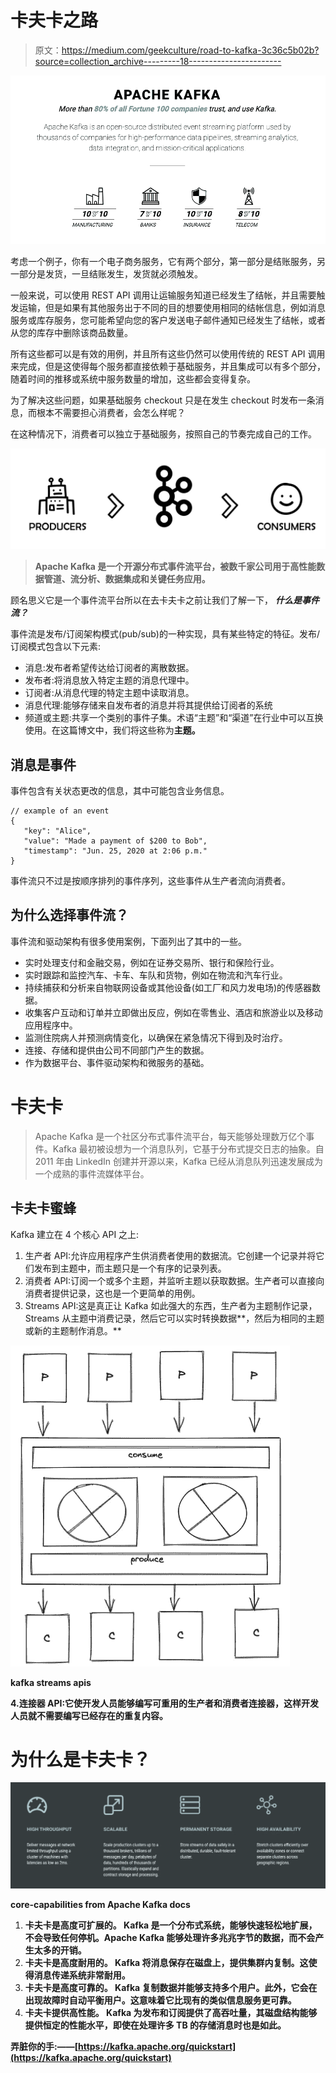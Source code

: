 # 卡夫卡之路

> 原文：<https://medium.com/geekculture/road-to-kafka-3c36c5b02b?source=collection_archive---------18----------------------->

![](img/ec68c2733b53266944bed823e8213318.png)

考虑一个例子，你有一个电子商务服务，它有两个部分，第一部分是结账服务，另一部分是发货，一旦结账发生，发货就必须触发。

一般来说，可以使用 REST API 调用让运输服务知道已经发生了结帐，并且需要触发运输，但是如果有其他服务出于不同的目的想要使用相同的结帐信息，例如消息服务或库存服务，您可能希望向您的客户发送电子邮件通知已经发生了结帐，或者从您的库存中删除该商品数量。

所有这些都可以是有效的用例，并且所有这些仍然可以使用传统的 REST API 调用来完成，但是这使得每个服务都直接依赖于基础服务，并且集成可以有多个部分，随着时间的推移或系统中服务数量的增加，这些都会变得复杂。

为了解决这些问题，如果基础服务 checkout 只是在发生 checkout 时发布一条消息，而根本不需要担心消费者，会怎么样呢？

在这种情况下，消费者可以独立于基础服务，按照自己的节奏完成自己的工作。

![](img/4f33621fc48d2fbc08fe6eee254c71b6.png)

> **Apache Kafka 是一个开源分布式事件流平台，被数千家公司用于高性能数据管道、流分析、数据集成和关键任务应用。**

顾名思义它是一个事件流平台所以在去卡夫卡之前让我们了解一下， ***什么是事件流？***

事件流是发布/订阅架构模式(pub/sub)的一种实现，具有某些特定的特征。发布/订阅模式包含以下元素:

*   消息:发布者希望传达给订阅者的离散数据。
*   发布者:将消息放入特定主题的消息代理中。
*   订阅者:从消息代理的特定主题中读取消息。
*   消息代理:能够存储来自发布者的消息并将其提供给订阅者的系统
*   频道或主题:共享一个类别的事件子集。术语“主题”和“渠道”在行业中可以互换使用。在这篇博文中，我们将这些称为**主题。**

## 消息是事件

事件包含有关状态更改的信息，其中可能包含业务信息。

```
// example of an event
{
   "key": "Alice",
   "value": "Made a payment of $200 to Bob",
   "timestamp": "Jun. 25, 2020 at 2:06 p.m."
}
```

事件流只不过是按顺序排列的事件序列，这些事件从生产者流向消费者。

## 为什么选择事件流？

事件流和驱动架构有很多使用案例，下面列出了其中的一些。

*   实时处理支付和金融交易，例如在证券交易所、银行和保险行业。
*   实时跟踪和监控汽车、卡车、车队和货物，例如在物流和汽车行业。
*   持续捕获和分析来自物联网设备或其他设备(如工厂和风力发电场)的传感器数据。
*   收集客户互动和订单并立即做出反应，例如在零售业、酒店和旅游业以及移动应用程序中。
*   监测住院病人并预测病情变化，以确保在紧急情况下得到及时治疗。
*   连接、存储和提供由公司不同部门产生的数据。
*   作为数据平台、事件驱动架构和微服务的基础。

# 卡夫卡

> Apache Kafka 是一个社区分布式事件流平台，每天能够处理数万亿个事件。Kafka 最初被设想为一个消息队列，它基于分布式提交日志的抽象。自 2011 年由 LinkedIn 创建并开源以来，Kafka 已经从消息队列迅速发展成为一个成熟的事件流媒体平台。

## 卡夫卡蜜蜂

Kafka 建立在 4 个核心 API 之上:

1.  生产者 API:允许应用程序产生供消费者使用的数据流。它创建一个记录并将它们发布到主题中，而主题只是一个有序的记录列表。
2.  消费者 API:订阅一个或多个主题，并监听主题以获取数据。生产者可以直接向消费者提供记录，这也是一个更简单的用例。
3.  Streams API:这是真正让 Kafka 如此强大的东西，生产者为主题制作记录，Streams 从主题中消费记录，然后它可以实时转换数据**，然后为相同的主题或新的主题制作消息。**

**![](img/91988144b0e8dcbfe353eb9641590f2d.png)**

**kafka streams apis**

**4.连接器 API:它使开发人员能够编写可重用的生产者和消费者连接器，这样开发人员就不需要编写已经存在的重复内容。**

# **为什么是卡夫卡？**

**![](img/8e6b02c7b38cdab1831385081e6524e3.png)**

**core-capabilities from Apache Kafka docs**

1.  ****卡夫卡是高度可扩展的。** Kafka 是一个分布式系统，能够快速轻松地扩展，不会导致任何停机。Apache Kafka 能够处理许多兆兆字节的数据，而不会产生太多的开销。**
2.  ****卡夫卡是高度耐用的。** Kafka 将消息保存在磁盘上，提供集群内复制。这使得消息传递系统非常耐用。**
3.  ****卡夫卡是高度可靠的。** Kafka 复制数据并能够支持多个用户。此外，它会在出现故障时自动平衡用户。这意味着它比现有的类似信息服务更可靠。**
4.  ****卡夫卡提供高性能。** Kafka 为发布和订阅提供了高吞吐量，其磁盘结构能够提供恒定的性能水平，即使在处理许多 TB 的存储消息时也是如此。**

**弄脏你的手:——[https://kafka.apache.org/quickstart](https://kafka.apache.org/quickstart)**